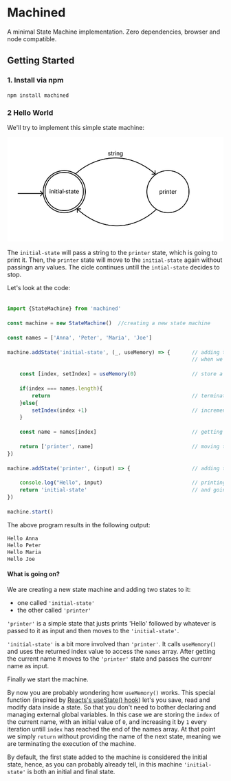 # Machined
A minimal State Machine implementation. Zero dependencies, browser and node compatible.

## Getting Started

### 1. Install via npm
```
npm install machined
```

### 2 Hello World
We'll try to implement this simple state machine:

![Hello world state machine](/docs/imgs/HelloWorld.png)

The `initial-state` will pass a string to the `printer` state, which is going to print it.
Then, the `printer` state will move to the `initial-state` again without passingn any values.
The cicle continues untill the `intial-state` decides to stop.

Let's look at the code:

```typescript

import {StateMachine} from 'machined'

const machine = new StateMachine()  //creating a new state machine

const names = ['Anna', 'Peter', 'Maria', 'Joe']

machine.addState('initial-state', (_, useMemory) => {       // adding the initial-state along with the action to execute
                                                            // when we are in this state

    const [index, setIndex] = useMemory(0)                  // store a number called index into this state's memory

    if(index === names.length){
        return                                              // terminating the machine when there are no more names
    }else{
        setIndex(index +1)                                  // incrementing index
    }

    const name = names[index]                               // getting the current name

    return ['printer', name]                                // moving to the printer state and passing the name
})

machine.addState('printer', (input) => {                    // adding the printer state

    console.log("Hello", input)                             // printing the input 
    return 'initial-state'                                  // and going back to the initial state
})

machine.start()
```
The above program results in the following output:

```
Hello Anna
Hello Peter
Hello Maria
Hello Joe
```

#### What is going on?

We are creating a new state machine and adding two states to it:
 - one called `'initial-state'`
 - the other called `'printer'`

`'printer'` is a simple state that justs prints 'Hello' followed by whatever is passed to it as input and then moves to the `'initial-state'`.

`'initial-state'` is a bit more involved than `'printer'`. It calls `useMemory()` and uses the returned index value to access the `names` array. After getting the current name it moves to the `'printer'` state and passes the currenr name as input.

Finally we start the machine.

By now you are probably wondering how `useMemory()` works. This special function (inspired by [Reacts's useState() hook](https://reactjs.org/docs/hooks-state.html)) let's you save, read and modify data inside a state. So that you don't need to bother declaring and managing external global variables. In this case we are storing the `index` of the current name, with an initial value of `0`, and increasing it by `1` every iteration untill `index` has reached the end of the names array. At that point we simply `return` without providing the name of the next state, meaning we are terminating the execution of the machine.

By default, the first state added to the machine is considered the initial state, hence, as you can probably already tell, in this machine `'initial-state'` is both an initial and final state. 
